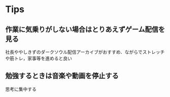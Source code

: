 # Tips

## 作業に気乗りがしない場合はとりあえずゲーム配信を見る

社長ややしきずのダークソウル配信アーカイブがおすすめ．ながらでストレッチや筋トレ，家事等を進めると良い

## 勉強するときは音楽や動画を停止する

思考に集中する
